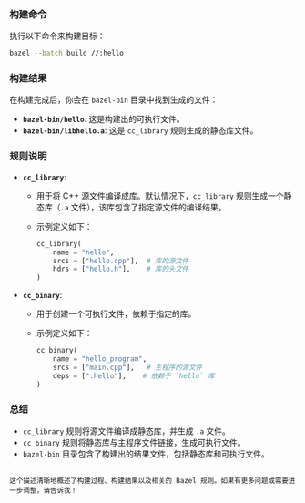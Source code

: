 ### 构建命令

执行以下命令来构建目标：

```bash
bazel --batch build //:hello
```

### 构建结果

在构建完成后，你会在 `bazel-bin` 目录中找到生成的文件：

- **`bazel-bin/hello`**: 这是构建出的可执行文件。
- **`bazel-bin/libhello.a`**: 这是 `cc_library` 规则生成的静态库文件。

### 规则说明

- **`cc_library`**:
  - 用于将 C++ 源文件编译成库。默认情况下，`cc_library` 规则生成一个静态库（`.a` 文件），该库包含了指定源文件的编译结果。
  - 示例定义如下：

    ```python
    cc_library(
        name = "hello",
        srcs = ["hello.cpp"],  # 库的源文件
        hdrs = ["hello.h"],    # 库的头文件
    )
    ```

- **`cc_binary`**:
  - 用于创建一个可执行文件，依赖于指定的库。
  - 示例定义如下：

    ```python
    cc_binary(
        name = "hello_program",
        srcs = ["main.cpp"],   # 主程序的源文件
        deps = [":hello"],    # 依赖于 `hello` 库
    )
    ```

### 总结

- `cc_library` 规则将源文件编译成静态库，并生成 `.a` 文件。
- `cc_binary` 规则将静态库与主程序文件链接，生成可执行文件。
- `bazel-bin` 目录包含了构建出的结果文件，包括静态库和可执行文件。
```

这个描述清晰地概述了构建过程、构建结果以及相关的 Bazel 规则。如果有更多问题或需要进一步调整，请告诉我！
